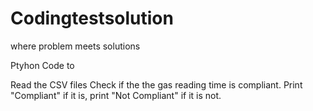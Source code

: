 # Codingtestsolution
where problem meets solutions

Ptyhon Code to 

Read the CSV files
Check if the the gas reading time is compliant. Print "Compliant" if it is, print "Not Compliant" if it is not.
